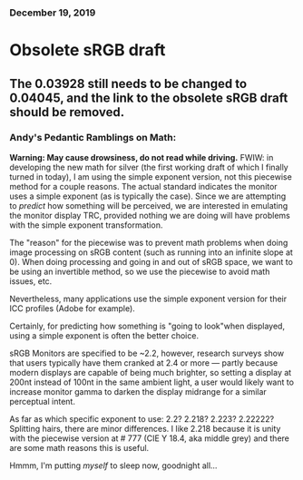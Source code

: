 ### December 19, 2019
# Obsolete sRGB draft

## The 0.03928 still needs to be changed to 0.04045, and the link to the obsolete sRGB draft should be removed.

### Andy's Pedantic Ramblings on Math:
**Warning: May cause drowsiness, do not read while driving.**
FWIW: in developing the new math for silver (the first working draft of which I finally turned in today), I am using the simple exponent version, not this piecewise method for a couple reasons. The actual standard indicates the monitor uses a simple exponent (as is typically the case). Since we are attempting to _predict_ how something will be perceived, we are interested in emulating the monitor display TRC, provided nothing we are doing will have problems with the simple exponent transformation.

The "reason" for the piecewise was to prevent math problems when doing image processing on sRGB content (such as running into an infinite slope at 0). When doing processing and going in and out of sRGB space, we want to be using an invertible method, so we use the piecewise to avoid math issues, etc. 

Nevertheless, many applications use the simple exponent version for their ICC profiles (Adobe for example). 

Certainly, for predicting how something is "going to look"when displayed, using a simple exponent is often the better choice.

sRGB Monitors are specified to be ~2.2, however, research surveys show that users typically have them cranked at 2.4 or more — partly because modern displays are capable of being much brighter, so setting a display at 200nt instead of 100nt in the same ambient light, a user would likely want to increase monitor gamma to darken the display midrange for a similar perceptual intent.

As far as which specific exponent to use: 2.2? 2.218? 2.223? 2.22222? Splitting hairs, there are minor differences. I like 2.218 because it is unity with the piecewise version at # 777 (CIE Y 18.4, aka middle grey) and there are some math reasons this is useful. 

Hmmm, I'm putting _myself_ to sleep now, goodnight all...

